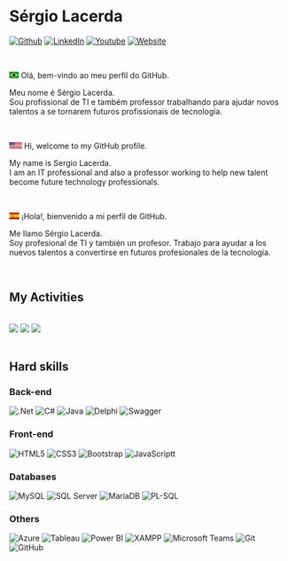 # Sérgio Lacerda

[![Github](https://img.shields.io/badge/GitHub-100000?style=for-the-badge&logo=github&logoColor=white)](https://github.com/sergio-lacerda) [![LinkedIn](https://img.shields.io/badge/LinkedIn-0077B5?style=for-the-badge&logo=linkedin&logoColor=white)](http://www.linkedin.com/in/sergiolacerda) [![Youtube](https://img.shields.io/badge/YouTube-FF0000?style=for-the-badge&logo=youtube&logoColor=white)](https://www.youtube.com/channel/UCcy7WnMEtzyNZZBJvRcGpOg) [![Website](https://img.shields.io/website?label=sergiolacerda.com.br&style=for-the-badge&url=http://www.sergiolacerda.com.br)](http://www.sergiolacerda.com.br)

<br />
<p><img height="12px" src="https://github.com/hampusborgos/country-flags/blob/main/png250px/br.png"/> Olá, bem-vindo ao meu perfil do GitHub.</p>

<p>Meu nome é Sérgio Lacerda.<br /> 
Sou profissional de TI e também professor trabalhando para ajudar novos talentos a se tornarem futuros profissionais de tecnologia.</p>
<br />

<p><img height="12px" src="https://github.com/hampusborgos/country-flags/blob/main/png250px/us.png"/> Hi, welcome to my GitHub profile.</p>

<p>My name is Sergio Lacerda.<br />
I am an IT professional and also a professor working to help new talent become future technology professionals.</p>
<br />

<p><img height="12px" src="https://github.com/hampusborgos/country-flags/blob/main/png250px/es.png"/> ¡Hola!, bienvenido a mi perfil de GitHub.</p>

<p>Me llamo Sérgio Lacerda.<br /> 
Soy profesional de TI y también un profesor. Trabajo para ayudar a los nuevos talentos a convertirse en futuros profesionales de la tecnología.</p>
<br />

## My Activities
<br />
<div>  
  <img height="190px" src="https://github-readme-stats.vercel.app/api?username=sergio-lacerda&show_icons=true&theme=merko"/>
  <img height="190px" src="https://github-readme-stats.vercel.app/api/top-langs/?username=sergio-lacerda&layout=compact&bg_color=0D1117&title_color=91b302&text_color=68b587&langs_count=8"/>
  <img src="https://github-readme-stats.vercel.app/api/top-langs?username=sergio-lacerda"/>
</div>

<br />

## Hard skills

### Back-end

![.Net](https://img.shields.io/badge/.NET-5C2D91?style=for-the-badge&logo=.net&logoColor=white)
![C#](https://img.shields.io/badge/C%23-239120?style=for-the-badge&logo=c-sharp&logoColor=white)
![Java](https://img.shields.io/badge/Java-ED8B00?style=for-the-badge&logo=java&logoColor=white)
![Delphi](https://img.shields.io/badge/Delphi_RAD_Studio-B22222?style=for-the-badge&logo=delphi&logoColor=white)
![Swagger](https://img.shields.io/badge/Swagger-85EA2D?style=for-the-badge&logo=Swagger&logoColor=white)

### Front-end

![HTML5](https://img.shields.io/badge/HTML5-E34F26?style=for-the-badge&logo=html5&logoColor=white)
![CSS3](https://img.shields.io/badge/CSS3-1572B6?style=for-the-badge&logo=css3&logoColor=white)
![Bootstrap](https://img.shields.io/badge/Bootstrap-563D7C?style=for-the-badge&logo=bootstrap&logoColor=white)
![JavaScriptt](https://img.shields.io/badge/JavaScript-F7DF1E?style=for-the-badge&logo=javascript&logoColor=black)

### Databases

![MySQL](https://img.shields.io/badge/MySQL-005C84?style=for-the-badge&logo=mysql&logoColor=white)
![SQL Server](https://img.shields.io/badge/Microsoft_SQL_Server-CC2927?style=for-the-badge&logo=microsoft-sql-server&logoColor=white)
![MariaDB](https://img.shields.io/badge/MariaDB-003545?style=for-the-badge&logo=mariadb&logoColor=white)
![PL-SQL](https://img.shields.io/badge/PLSQL-F80000?style=for-the-badge&logo=oracle&logoColor=black)

### Others

![Azure](https://img.shields.io/badge/microsoft%20azure-0089D6?style=for-the-badge&logo=microsoft-azure&logoColor=white)
![Tableau](https://img.shields.io/badge/Tableau-E97627?style=for-the-badge&logo=Tableau&logoColor=white)
![Power BI](https://img.shields.io/badge/PowerBI-F2C811?style=for-the-badge&logo=Power%20BI&logoColor=white)
![XAMPP](https://img.shields.io/badge/Xampp-F37623?style=for-the-badge&logo=xampp&logoColor=white)
![Microsoft Teams](https://img.shields.io/badge/Microsoft_Teams-6264A7?style=for-the-badge&logo=microsoft-teams&logoColor=white)
![Git](https://img.shields.io/badge/git-%23F05033.svg?style=for-the-badge&logo=git&logoColor=white)
![GitHub](https://img.shields.io/badge/github-%23121011.svg?style=for-the-badge&logo=github&logoColor=white)
 
